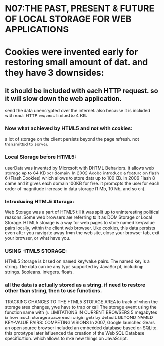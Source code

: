 # N07:THE PAST, PRESENT & FUTURE OF LOCAL STORAGE FOR WEB APPLICATIONS
# Cookies were invented early for restoring small amount of dat. and they have 3 downsides:
## it should be included with each HTTP request. so it will slow down the web application.
send the data unencrypted over the internet. also because it is included with each HTTP request.
limited to 4 KB.
### Now what achieved by HTML5 and not with cookies:
a lot of storage
on the client
persists beyond the page refresh.
not transmitted to server.
### Local Storage before HTML5:
userData was invented by Microsoft with DHTML Behaviors. it allows web storage up to 64 KB per domain.
In 2002 Adobe introduce a feature on flash 6 (Flash Cookies) which allows to store data up to 100 KB.
In 2006 Flash 8 came and it gives each domain 100KB for free. it promopts the user for each order of magnitude increase in data storage (1 Mb, 10 Mb, and so on).
### Introducing HTML5 Storage:
Web Storage was a part of HTML5 till it was split up to uninteresting political reasons. Some web browsers are referring to it as DOM Storage or Local Storage.
HTML5 storage is a way for web pages to store named key/value pairs locally, within the client web browser. Like cookies, this data persists even after you navigate away from the web site, close your browser tab, exit your browser, or what have you.
### USING HTML5 STORAGE:
HTML5 Storage is based on named key/value pairs. The named key is a string. The data can be any type supported by JavaScript, including:
strings.
Booleans.
integers.
floats.
### all the data is actually stored as a string. if need to restore other than string, then to use functions.
TRACKING CHANGES TO THE HTML5 STORAGE AREA
to track of when the storage area changes, ywe have to trap or call The storage event using the function name with ().
LIMITATIONS IN CURRENT BROWSERS
5 megabytes is how much storage space each origin gets by default.
BEYOND NAMED KEY-VALUE PAIRS: COMPETING VISIONS
In 2007, Google launched Gears an open source browser included an embedded database based on SQLite. this prototype later influenced the creation of the Web SQL Database specification. which allows to mke new things on JavaScript.